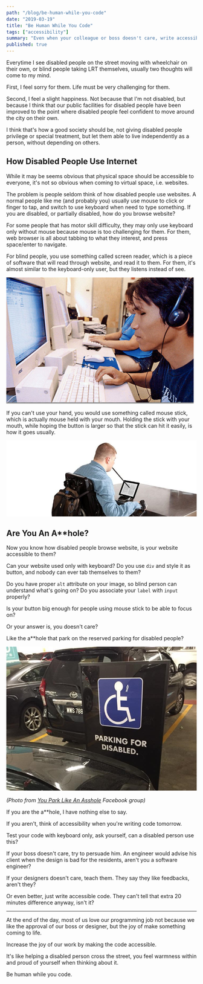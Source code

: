 ```yaml
---
path: "/blog/be-human-while-you-code"
date: "2019-03-19"
title: "Be Human While You Code"
tags: ["accessibility"]
summary: "Even when your colleague or boss doesn't care, write accessible code. Because you're human, and you care about other human too."
published: true
---
```


Everytime I see disabled people on the street moving with wheelchair on their own, or blind people taking LRT themselves, usually two thoughts will come to my mind.

First, I feel sorry for them. Life must be very challenging for them.

Second, I feel a slight happiness. Not because that I'm not disabled, but because I think that our public facilities for disabled people have been improved to the point where disabled people feel confident to move around the city on their own.

I think that's how a good society should be, not giving disabled people privilege or special treatment, but let them able to live independently as a person, without depending on others.

## How Disabled People Use Internet

While it may be seems obvious that physical space should be accessible to everyone, it's not so obvious when coming to virtual space, i.e. websites.

The problem is people seldom think of how disabled people use websites. A normal people like me (and probably you) usually use mouse to click or finger to tap, and switch to use keyboard when need to type something. If you are disabled, or partially disabled, how do you browse website?

For some people that has motor skill difficulty, they may only use keyboard only without mouse because mouse is too challenging for them. For them, web browser is all about tabbing to what they interest, and press space/enter to navigate.

For blind people, you use something called screen reader, which is a piece of software that will read through website, and read it to them. For them, it's almost similar to the keyboard-only user, but they listens instead of see.

![A blind person using screen reader](screen-reader.jpg)

If you can't use your hand, you would use something called mouse stick, which is actually mouse held with your mouth. Holding the stick with your mouth, while hoping the button is larger so that the stick can hit it easily, is how it goes usually.

![A handicapped person using mouse stick](mouse-stick.jpg)

## Are You An A\*\*hole?

Now you know how disabled people browse website, is your website accessible to them?

Can your website used only with keyboard? Do you use `div` and style it as button, and nobody can ever tab themselves to them?

Do you have proper `alt` attribute on your image, so blind person can understand what's going on? Do you associate your `label` with `input` properly?

Is your button big enough for people using mouse stick to be able to focus on?

Or your answer is, you doesn't care?

Like the a\*\*hole that park on the reserved parking for disabled people?

![A**hole parking at reserved parking](asshole-parking.jpg)

_(Photo from [You Park Like An Asshole](https://www.facebook.com/groups/betterMalaysia/) Facebook group)_

If you are the a\*\*hole, I have nothing else to say.

If you aren't, think of accessibility when you're writing code tomorrow.

Test your code with keyboard only, ask yourself, can a disabled person use this?

If your boss doesn't care, try to persuade him. An engineer would advise his client when the design is bad for the residents, aren't you a software engineer?

If your designers doesn't care, teach them. They say they like feedbacks, aren't they?

Or even better, just write accessible code. They can't tell that extra 20 minutes difference anyway, isn't it?

<hr />

At the end of the day, most of us love our programming job not because we like the approval of our boss or designer, but the joy of make something coming to life.

Increase the joy of our work by making the code accessible.

It's like helping a disabled person cross the street, you feel warmness within and proud of yourself when thinking about it.

Be human while you code.
